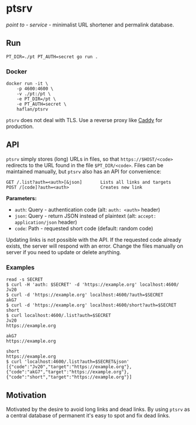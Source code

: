 # ptsrv

*point to - service* - minimalist URL shortener and permalink database.

## Run

```
PT_DIR=./pt PT_AUTH=secret go run .
```

### Docker

```
docker run -it \
    -p 4600:4600 \
    -v ./pt:/pt \
    -e PT_DIR=/pt \
    -e PT_AUTH=secret \
    haflan/ptsrv
```

`ptsrv` does not deal with TLS.
Use a reverse proxy like [Caddy](https://caddyserver.com/) for production.

## API
`ptsrv` simply stores (long) URLs in files, so that `https://$HOST/<code>` redirects to the URL found in the file `$PT_DIR/<code>`.
Files can be maintained manually, but `ptsrv` also has an API for convenience:

    GET /.list?auth=<auth>[&json]       Lists all links and targets
    POST /[code]?auth=<auth>            Creates new link

**Parameters:**

* `auth`: Query - authentication code (alt: `auth: <auth>` header)
* `json`: Query - return JSON instead of plaintext (alt: `accept: application/json` header)
* `code`: Path - requested short code (default: random code)

Updating links is not possible with the API. If the requested code already exists, the server will respond with an error.
Change the files manually on server if you need to update or delete anything.

### Examples
```
read -s SECRET
$ curl -H 'auth: $SECRET' -d 'https://example.org' localhost:4600/
Jv20
$ curl -d 'https://example.org' localhost:4600/?auth=$SECRET
akG7
$ curl -d 'https://example.org' localhost:4600/short?auth=$SECRET
short
$ curl localhost:4600/.list?auth=$SECRET
Jv20
https://example.org

akG7
https://example.org

short
https://example.org
$ curl 'localhost:4600/.list?auth=$SECRET&json'
[{"code":"Jv20","target":"https://example.org"},{"code":"akG7","target":"https://example.org"},{"code":"short","target":"https://example.org"}]
```

## Motivation
Motivated by the desire to avoid long links and dead links.
By using `ptsrv` as a central database of permanent it's easy to spot and fix dead links.
